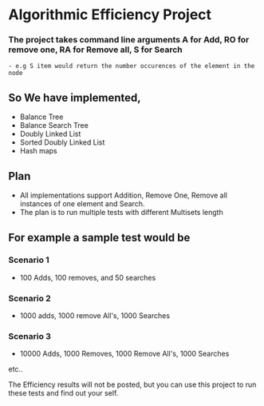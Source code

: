 # Algorithmic Efficiency Project
### The project takes command line arguments A for Add, RO for remove one, RA for Remove all, S for Search
    - e.g S item would return the number occurences of the element in the node 
## So We have implemented, 
  - Balance Tree
  - Balance Search Tree
  - Doubly Linked List
  - Sorted Doubly Linked List
  - Hash maps
## Plan 
- All implementations support Addition, Remove One, Remove all instances of one element and Search.
- The plan is to run multiple tests with different Multisets length
## For example a sample test would be
### Scenario 1
- 100 Adds, 100 removes, and 50 searches
### Scenario 2
- 1000 adds, 1000 remove All's, 1000 Searches 
### Scenario 3
- 10000 Adds, 1000 Removes, 1000 Remove All's, 1000 Searches

etc..

The Efficiency results will not be posted, but you can use this project to run these tests and find out your self.
